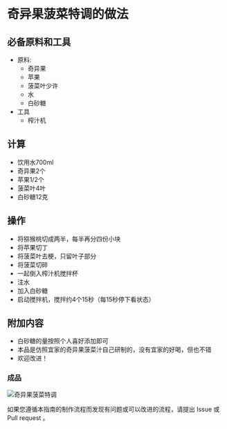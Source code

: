 # 奇异果菠菜特调的做法

## 必备原料和工具

- 原料:
  - 奇异果
  - 苹果
  - 菠菜叶少许
  - 水
  - 白砂糖
- 工具
  - 榨汁机

## 计算

- 饮用水700ml
- 奇异果2个
- 苹果1/2个
- 菠菜叶4叶
- 白砂糖12克

## 操作

- 将猕猴桃切成两半，每半再分四份小块
- 将苹果切丁
- 将菠菜叶去梗，只留叶子部分
- 将菠菜切碎
- 一起倒入榨汁机搅拌杯
- 注水
- 加入白砂糖
- 启动搅拌机，搅拌约4个15秒（每15秒停下看状态）

## 附加内容

- 白砂糖的量按照个人喜好添加即可
- 本品是仿照宜家的奇异果菠菜汁自己研制的，没有宜家的好喝，但也不错
- 欢迎改进！

### 成品

![奇异果菠菜特调](kiwi-example.jpg)

如果您遵循本指南的制作流程而发现有问题或可以改进的流程，请提出 Issue 或 Pull request 。